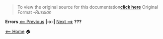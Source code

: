 > To view the original source for this documentation[**click here**](https://swipeio.dev/docs/installation) Original Format -*Russian*

**Errors** [<== Previous](errors.md) **|-x-|** [Next ==>](404) **???**

[<== Home](README.md) 🏠
